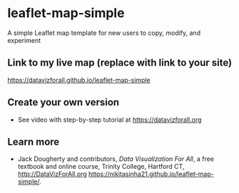 # leaflet-map-simple
A simple Leaflet map template for new users to copy, modify, and experiment

## Link to my live map (replace with link to your site)

https://datavizforall.github.io/leaflet-map-simple

## Create your own version
- See video with step-by-step tutorial at https://datavizforall.org

## Learn more
- Jack Dougherty and contributors, *Data Visualization For All*, a free textbook and online course, Trinity College, Hartford CT, http://DataVizForAll.org
https://nikitasinha21.github.io/leaflet-map-simple/.

